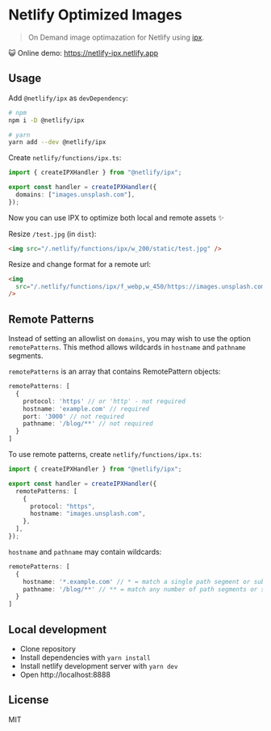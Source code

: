 # Netlify Optimized Images

> On Demand image optimazation for Netlify using [ipx](https://github.com/unjs/ipx).

😺 Online demo: https://netlify-ipx.netlify.app

## Usage

Add `@netlify/ipx` as `devDependency`:

```sh
# npm
npm i -D @netlify/ipx

# yarn
yarn add --dev @netlify/ipx
```

Create `netlify/functions/ipx.ts`:

```ts
import { createIPXHandler } from "@netlify/ipx";

export const handler = createIPXHandler({
  domains: ["images.unsplash.com"],
});
```

Now you can use IPX to optimize both local and remote assets ✨

Resize `/test.jpg` (in `dist`):

```html
<img src="/.netlify/functions/ipx/w_200/static/test.jpg" />
```

Resize and change format for a remote url:

```html
<img
  src="/.netlify/functions/ipx/f_webp,w_450/https://images.unsplash.com/photo-1514888286974-6c03e2ca1dba"
/>
```

## Remote Patterns

Instead of setting an allowlist on `domains`, you may wish to use the option `remotePatterns`. This method allows wildcards in `hostname` and `pathname` segments.

`remotePatterns` is an array that contains RemotePattern objects:

```ts
remotePatterns: [
  {
    protocol: 'https' // or 'http' - not required
    hostname: 'example.com' // required
    port: '3000' // not required
    pathname: '/blog/**' // not required
  }
]
```

To use remote patterns, create `netlify/functions/ipx.ts`:

```ts
import { createIPXHandler } from "@netlify/ipx";

export const handler = createIPXHandler({
  remotePatterns: [
    {
      protocol: "https",
      hostname: "images.unsplash.com",
    },
  ],
});
```

`hostname` and `pathname` may contain wildcards:

```ts
remotePatterns: [
  {
    hostname: '*.example.com' // * = match a single path segment or subdomain
    pathname: '/blog/**' // ** = match any number of path segments or subdomains
  }
]
```

## Local development

- Clone repository
- Install dependencies with `yarn install`
- Install netlify development server with `yarn dev`
- Open http://localhost:8888

## License

MIT
